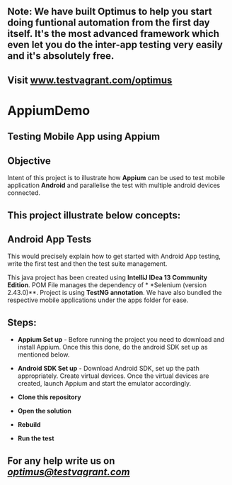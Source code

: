 ## Note: We have built Optimus to help you start doing funtional automation from the first day itself. It's the most advanced framework which even let you do the inter-app testing very easily and it's absolutely free.

## Visit www.testvagrant.com/optimus

AppiumDemo
==========

## Testing Mobile App using Appium

## Objective

Intent of this project is to illustrate how **Appium** can be used to test mobile application **Android** and
parallelise the test with multiple android devices connected.

## This project illustrate below concepts:

## Android App Tests

This would precisely explain how to get started with Android App testing, write the first test and then the test suite
management.

This java project has been created using **IntelliJ IDea 13 Community Edition**. POM File manages the dependency of *
*Selenium (version 2.43.0)**. Project is using **TestNG annotation**. We have also bundled the respective mobile
applications under the apps folder for ease.

## Steps:

- **Appium Set up** - Before running the project you need to download and install Appium. Once this this done, do the
  android SDK set up as mentioned below.

- **Android SDK Set up** - Download Android SDK, set up the path appropriately. Create virtual devices. Once the virtual
  devices are created, launch Appium and start the emulator accordingly.

- **Clone this repository**
- **Open the solution**
- **Rebuild**
- **Run the test**

## For any help write us on *optimus@testvagrant.com*
